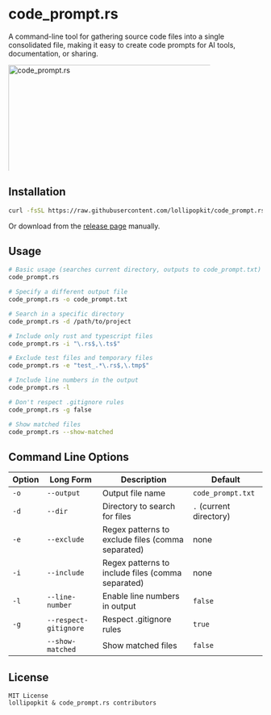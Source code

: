 # code_prompt.rs

A command-line tool for gathering source code files into a single consolidated file, making it easy to create code prompts for AI tools, documentation, or sharing.

<div style="height: 210px; width: 400px; overflow: hidden;">
  <img src="https://cdn.lpkt.cn/img/capture/code_prompt.png" alt="code_prompt.rs" width="600"/>
</div>

## Installation

```bash
curl -fsSL https://raw.githubusercontent.com/lollipopkit/code_prompt.rs/refs/heads/main/install.sh | bash
```

Or download from the [release page](https://github.com/lollipopkit/code_prompt.rs/releases) manually.

## Usage

```bash
# Basic usage (searches current directory, outputs to code_prompt.txt)
code_prompt.rs

# Specify a different output file
code_prompt.rs -o code_prompt.txt

# Search in a specific directory
code_prompt.rs -d /path/to/project

# Include only rust and typescript files
code_prompt.rs -i "\.rs$,\.ts$"

# Exclude test files and temporary files
code_prompt.rs -e "test_.*\.rs$,\.tmp$"

# Include line numbers in the output
code_prompt.rs -l

# Don't respect .gitignore rules
code_prompt.rs -g false

# Show matched files
code_prompt.rs --show-matched
```

## Command Line Options

| Option | Long Form | Description | Default |
|--------|-----------|-------------|---------|
| `-o` | `--output` | Output file name | `code_prompt.txt` |
| `-d` | `--dir` | Directory to search for files | `.` (current directory) |
| `-e` | `--exclude` | Regex patterns to exclude files (comma separated) | none |
| `-i` | `--include` | Regex patterns to include files (comma separated) | none |
| `-l` | `--line-number` | Enable line numbers in output | `false` |
| `-g` | `--respect-gitignore` | Respect .gitignore rules | `true` |
|  | `--show-matched` | Show matched files | `false` |

## License

```
MIT License
lollipopkit & code_prompt.rs contributors
```


